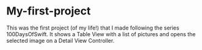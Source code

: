 # My-first-project
This was the first project (of my life!) that I made following the series 100DaysOfSwift. It shows a Table View with a list of pictures and opens the selected image on a Detail View Controller.
